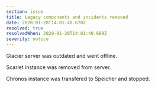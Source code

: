 ```yaml
---
section: issue
title: Legacy components and incidents removed
date: 2020-01-28T14:01:40.670Z
resolved: true
resolvedWhen: 2020-01-28T14:01:40.689Z
severity: notice
---
```

Glacier server was outdated and went offline.

Scarlet instance was removed from server.

Chronos instance was transfered to Speicher and stopped.

